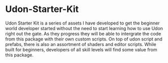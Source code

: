 # Udon-Starter-Kit
Udon Starter Kit is a series of assets I have developed to get the beginner world developer started without the need to start learning how to use Udon right out the gate. As they progress they will be able to intergrate the code from this package with their own custom scripts. On top of udon script and prefabs, there is also an assortment of shaders and editor scripts. While built for beginners, developers of all skill levels will find some value from this package.
